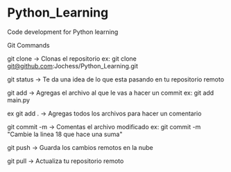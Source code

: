 # Python_Learning
Code development for Python learning

Git Commands

git clone <repository ssh>
    -> Clonas el repositorio
        ex: git clone git@github.com:Jochess/Python_Learning.git

git status
    -> Te da una idea de lo que esta pasando en tu repositorio remoto

git add <name of the file>
    -> Agregas el archivo al que le vas a hacer un commit
        ex: git add main.py

ex git add .
    -> Agregas todos los archivos para hacer un comentario

git commit -m <comment>
    -> Comentas el archivo modificado
        ex: git commit -m "Cambie la linea 18 que hace una suma"

git push
    -> Guarda los cambios remotos en la nube

git pull
    -> Actualiza tu repositorio remoto